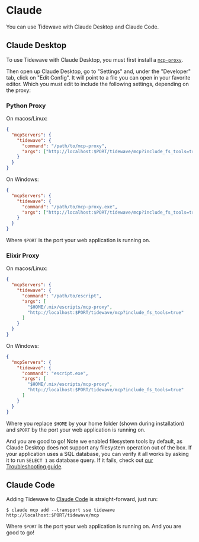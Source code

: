 # Claude

You can use Tidewave with Claude Desktop and Claude Code.

## Claude Desktop

To use Tidewave with Claude Desktop, you must first install
a [`mcp-proxy`](../guides/mcp_proxy.md).

Then open up Claude Desktop, go to "Settings" and, under the
"Developer" tab, click on "Edit Config". It will point to a file
you can open in your favorite editor. Which you must edit to
include the following settings, depending on the proxy:

<!-- tabs-open -->

### Python Proxy

On macos/Linux:

```json
{
  "mcpServers": {
    "tidewave": {
      "command": "/path/to/mcp-proxy",
      "args": ["http://localhost:$PORT/tidewave/mcp?include_fs_tools=true"]
    }
  }
}
```

On Windows:

```json
{
  "mcpServers": {
    "tidewave": {
      "command": "/path/to/mcp-proxy.exe",
      "args": ["http://localhost:$PORT/tidewave/mcp?include_fs_tools=true"]
    }
  }
}
```

Where `$PORT` is the port your web application is running on.

### Elixir Proxy

On macos/Linux:

```json
{
  "mcpServers": {
    "tidewave": {
      "command": "/path/to/escript",
      "args": [
        "$HOME/.mix/escripts/mcp-proxy",
        "http://localhost:$PORT/tidewave/mcp?include_fs_tools=true"
      ]
    }
  }
}
```

On Windows:

```json
{
  "mcpServers": {
    "tidewave": {
      "command": "escript.exe",
      "args": [
        "$HOME/.mix/escripts/mcp-proxy",
        "http://localhost:$PORT/tidewave/mcp?include_fs_tools=true"
      ]
    }
  }
}
```

Where you replace `$HOME` by your home folder (shown during installation)
and `$PORT` by the port your web application is running on.

<!-- tabs-close -->

And you are good to go! Note we enabled filesystem tools by default,
as Claude Desktop does not support any filesystem operation out of the box.
If your application uses a SQL database, you can verify it all works
by asking it to run `SELECT 1` as database query. If it fails,
check out [our Troubleshooting guide](troubleshooting.md).

## Claude Code

Adding Tidewave to [Claude Code](https://docs.anthropic.com/en/docs/agents-and-tools/claude-code/overview)
is straight-forward, just run:

```shell
$ claude mcp add --transport sse tidewave http://localhost:$PORT/tidewave/mcp
```

Where `$PORT` is the port your web application is running on. And you are good to go!
